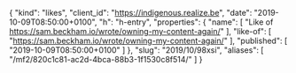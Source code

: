 {
  "kind": "likes",
  "client_id": "https://indigenous.realize.be",
  "date": "2019-10-09T08:50:00+0100",
  "h": "h-entry",
  "properties": {
    "name": [
      "Like of https://sam.beckham.io/wrote/owning-my-content-again/"
    ],
    "like-of": [
      "https://sam.beckham.io/wrote/owning-my-content-again/"
    ],
    "published": [
      "2019-10-09T08:50:00+0100"
    ]
  },
  "slug": "2019/10/98xsi",
  "aliases": [
    "/mf2/820c1c81-ac2d-4bca-88b3-1f1530c8f514/"
  ]
}

